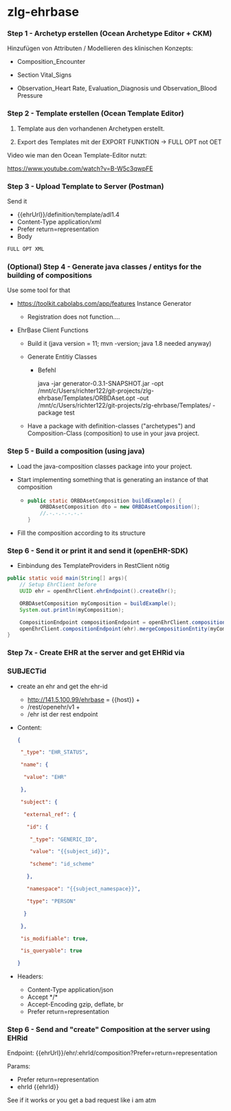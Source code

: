 # zlg-ehrbase

### Step 1 - Archetyp erstellen (Ocean Archetype Editor + CKM)

Hinzufügen von Attributen / Modellieren des klinischen Konzepts:

- Composition_Encounter

- Section Vital_Signs

- Observation_Heart Rate, Evaluation_Diagnosis und Observation_Blood Pressure



### Step 2 - Template erstellen (Ocean Template Editor)

1. Template aus den vorhandenen Archetypen erstellt.

2. Export des Templates mit der EXPORT FUNKTION -> FULL OPT not OET

Video wie man den Ocean Template-Editor nutzt: 

https://www.youtube.com/watch?v=B-W5c3qwpFE



### Step 3 - Upload Template to Server (Postman)

Send it

- {{ehrUrl}}/definition/template/adl1.4
- Content-Type application/xml
- Prefer  return=representation
- Body

```xml
FULL OPT XML
```



### (Optional) Step 4 - Generate java classes / entitys for the building of compositions

Use some tool for that

- https://toolkit.cabolabs.com/app/features   Instance Generator

  - Registration does not function....

- EhrBase Client Functions

  - Build it (java version = 11; mvn -version; java 1.8 needed anyway)

  - Generate Entitiy Classes

    - Befehl

      java -jar generator-0.3.1-SNAPSHOT.jar -opt /mnt/c/Users/richter122/git-projects/zlg-ehrbase/Templates/ORBDAset.opt -out /mnt/c/Users/richter122/git-projects/zlg-ehrbase/Templates/ -package test

  - Have a package with definition-classes ("archetypes") and Composition-Class (composition) to use in your java project.

### Step 5 - Build a composition (using java)

- Load the java-composition classes package into your project.

- Start implementing something that is generating an instance of that composition

  - ```java
    public static ORBDAsetComposition buildExample() {
        ORBDAsetComposition dto = new ORBDAsetComposition();
    	//.-.-.-.-.-.-
    }
    ```

- Fill the composition according to its structure

### Step 6 - Send it or print it and send it (openEHR-SDK)

- Einbindung des TemplateProviders in RestClient nötig

```java
public static void main(String[] args){
    // Setup EhrClient before
    UUID ehr = openEhrClient.ehrEndpoint().createEhr();

    ORBDAsetComposition myComposition = buildExample();
    System.out.println(myComposition);

    CompositionEndpoint compositionEndpoint = openEhrClient.compositionEndpoint(ehr);
    openEhrClient.compositionEndpoint(ehr).mergeCompositionEntity(myComposition);
}
```

### Step 7x - Create EHR at the server and get EHRid via 

### SUBJECTid

- create an ehr and get the ehr-id

  - http://141.5.100.99/ehrbase = {{host}} +
  - /rest/openehr/v1                                                +
  - /ehr                                              ist der rest endpoint

- Content:

  ```json
  {
  
   "_type": "EHR_STATUS",
  
   "name": {
  
    "value": "EHR"
  
   },
  
   "subject": {
  
    "external_ref": {
  
     "id": {
  
  ​    "_type": "GENERIC_ID",
  
  ​    "value": "{{subject_id}}",
  
  ​    "scheme": "id_scheme"
  
     },
  
     "namespace": "{{subject_namespace}}",
  
     "type": "PERSON"
  
    }
  
   },
  
   "is_modifiable": true,
  
   "is_queryable": true
  
  }
  ```

  

- Headers:

  - Content-Type   application/json
  - Accept       \*/*
  - Accept-Encoding      gzip, deflate, br
  - Prefer     return=representation



### Step 6 - Send and "create" Composition at the server using EHRid

Endpoint: {{ehrUrl}}/ehr/:ehrId/composition?Prefer=return=representation

Params: 

- Prefer              return=representation
- ehrId                {{ehrId}}

See if it works or you get a bad request like i am atm